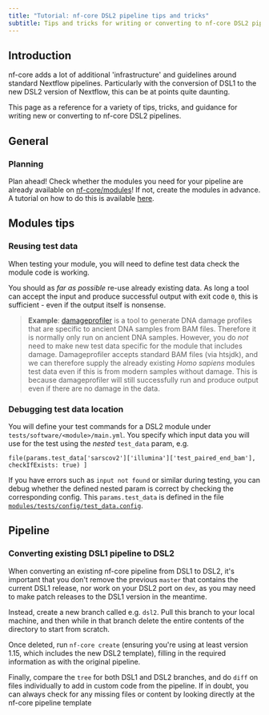 ```yaml
---
title: "Tutorial: nf-core DSL2 pipeline tips and tricks"
subtitle: Tips and tricks for writing or converting to nf-core DSL2 pipelines
---
```


## Introduction

nf-core adds a lot of additional 'infrastructure' and guidelines around standard Nextflow pipelines. Particularly with the conversion of DSL1 to the new DSL2 version of Nextflow, this can be at points quite daunting.

This page as a reference for a variety of tips, tricks, and guidance for writing new or converting to nf-core DSL2 pipelines.

## General

### Planning

Plan ahead! Check whether the modules you need for your pipeline are already available on [nf-core/modules](https://github.com/nf-core/modules)! If not, create the modules in advance. A tutorial on how to do this is available [here](dsl2_modules_tutorial.md).

## Modules tips

### Reusing test data

When testing your module, you will need to define test data check the module code is working.

You should as _far as possible_ re-use already existing data. As long a tool can accept the input and produce successful output with exit code `0`, this is sufficient - even if the output itself is nonsense.

> **Example**: [damageprofiler](https://github.com/Integrative-Transcriptomics/DamageProfiler) is a tool to generate DNA damage profiles that are specific to ancient DNA samples from BAM files. Therefore it is normally only run on ancient DNA samples. However, you do _not_ need to make new test data specific for the module that includes damage. Damageprofiler accepts standard BAM files (via htsjdk), and we can therefore supply the already existing _Homo sapiens_ modules test data even if this is from modern samples without damage. This is because damageprofiler will still successfully run and produce output even if there are no damage in the data.

### Debugging test data location

You will define your test commands for a DSL2 module under `tests/software/<module>/main.yml`. You specify which input data you will use for the test using the _nested_ `test_data` param, e.g.

```nextflow
file(params.test_data['sarscov2']['illumina']['test_paired_end_bam'], checkIfExists: true) ]
```

If you have errors such as `input not found` or similar during testing, you can debug whether the defined nested param is correct by checking the corresponding config.
This `params.test_data` is defined in the file [`modules/tests/config/test_data.config`](https://github.com/nf-core/modules/blob/master/tests/config/test_data.config).

## Pipeline

### Converting existing DSL1 pipeline to DSL2

When converting an existing nf-core pipeline from DSL1 to DSL2, it's important that you don't remove the previous `master` that contains the current DSL1 release, nor work on your DSL2 port on `dev`, as you may need to make patch releases to the DSL1 version in the meantime.

Instead, create a new branch called e.g. `dsl2`. Pull this branch to your local machine, and then while in that branch delete the entire contents of the directory to start from scratch.

Once deleted, run `nf-core create` (ensuring you're using at least version 1.15, which includes the new DSL2 template), filling in the required information as with the original pipeline.

Finally, compare the `tree` for both DSL1 and DSL2 branches, and do `diff` on files individually to add in custom code from the pipeline. If in doubt, you can always check for any missing files or content by looking directly at the nf-core pipeline template
